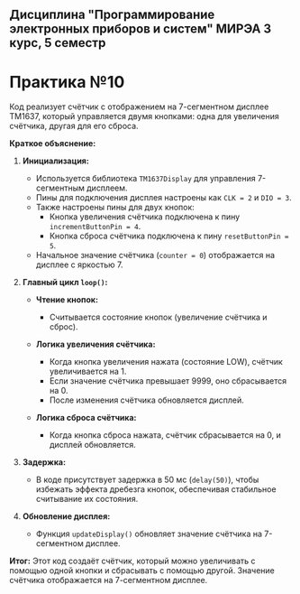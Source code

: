 ## Дисциплина "Программирование электронных приборов и систем" МИРЭА 3 курс, 5 семестр

# Практика №10

Код реализует счётчик с отображением на 7-сегментном дисплее TM1637, который управляется двумя кнопками: одна для увеличения счётчика, другая для его сброса.

**Краткое объяснение:**

1. **Инициализация:**
   - Используется библиотека `TM1637Display` для управления 7-сегментным дисплеем.
   - Пины для подключения дисплея настроены как `CLK = 2` и `DIO = 3`.
   - Также настроены пины для двух кнопок:
     - Кнопка увеличения счётчика подключена к пину `incrementButtonPin = 4`.
     - Кнопка сброса счётчика подключена к пину `resetButtonPin = 5`.
   - Начальное значение счётчика (`counter = 0`) отображается на дисплее с яркостью 7.

2. **Главный цикл `loop()`:**
   - **Чтение кнопок:**
     - Считывается состояние кнопок (увеличение счётчика и сброс).
   
   - **Логика увеличения счётчика:**
     - Когда кнопка увеличения нажата (состояние LOW), счётчик увеличивается на 1.
     - Если значение счётчика превышает 9999, оно сбрасывается на 0.
     - После изменения счётчика обновляется дисплей.
   
   - **Логика сброса счётчика:**
     - Когда кнопка сброса нажата, счётчик сбрасывается на 0, и дисплей обновляется.

3. **Задержка:**
   - В коде присутствует задержка в 50 мс (`delay(50)`), чтобы избежать эффекта дребезга кнопок, обеспечивая стабильное считывание их состояния.

4. **Обновление дисплея:**
   - Функция `updateDisplay()` обновляет значение счётчика на 7-сегментном дисплее.

**Итог:**
Этот код создаёт счётчик, который можно увеличивать с помощью одной кнопки и сбрасывать с помощью другой. Значение счётчика отображается на 7-сегментном дисплее.
